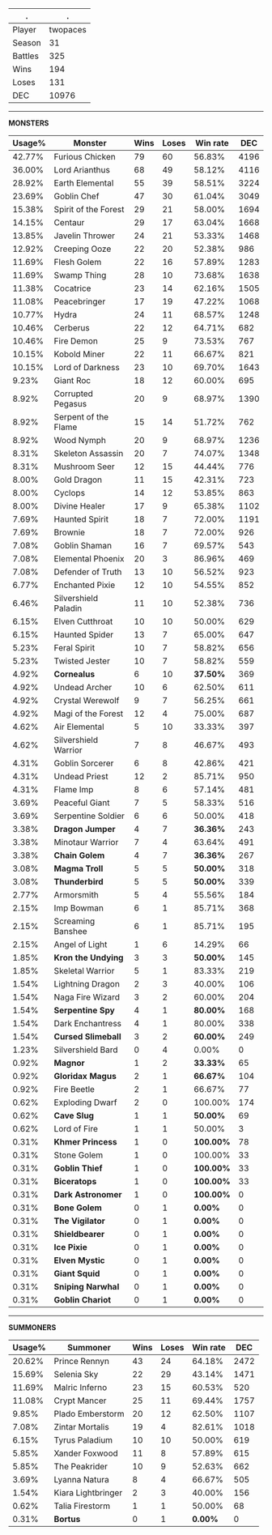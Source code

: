 .|.
|-|-
Player|twopaces
Season|31
Battles|325
Wins|194
Loses|131
DEC|10976

---
**MONSTERS**

Usage%|Monster|Wins|Loses|Win rate|DEC|
-|-|-|-|-|-|
42.77%|Furious Chicken|79|60|56.83%|4196|
36.00%|Lord Arianthus|68|49|58.12%|4116|
28.92%|Earth Elemental|55|39|58.51%|3224|
23.69%|Goblin Chef|47|30|61.04%|3049|
15.38%|Spirit of the Forest|29|21|58.00%|1694|
14.15%|Centaur|29|17|63.04%|1668|
13.85%|Javelin Thrower|24|21|53.33%|1468|
12.92%|Creeping Ooze|22|20|52.38%|986|
11.69%|Flesh Golem|22|16|57.89%|1283|
11.69%|Swamp Thing|28|10|73.68%|1638|
11.38%|Cocatrice|23|14|62.16%|1505|
11.08%|Peacebringer|17|19|47.22%|1068|
10.77%|Hydra|24|11|68.57%|1248|
10.46%|Cerberus|22|12|64.71%|682|
10.46%|Fire Demon|25|9|73.53%|767|
10.15%|Kobold Miner|22|11|66.67%|821|
10.15%|Lord of Darkness|23|10|69.70%|1643|
9.23%|Giant Roc|18|12|60.00%|695|
8.92%|Corrupted Pegasus|20|9|68.97%|1390|
8.92%|Serpent of the Flame|15|14|51.72%|762|
8.92%|Wood Nymph|20|9|68.97%|1236|
8.31%|Skeleton Assassin|20|7|74.07%|1348|
8.31%|Mushroom Seer|12|15|44.44%|776|
8.00%|Gold Dragon|11|15|42.31%|723|
8.00%|Cyclops|14|12|53.85%|863|
8.00%|Divine Healer|17|9|65.38%|1102|
7.69%|Haunted Spirit|18|7|72.00%|1191|
7.69%|Brownie|18|7|72.00%|926|
7.08%|Goblin Shaman|16|7|69.57%|543|
7.08%|Elemental Phoenix|20|3|86.96%|469|
7.08%|Defender of Truth|13|10|56.52%|923|
6.77%|Enchanted Pixie|12|10|54.55%|852|
6.46%|Silvershield Paladin|11|10|52.38%|736|
6.15%|Elven Cutthroat|10|10|50.00%|629|
6.15%|Haunted Spider|13|7|65.00%|647|
5.23%|Feral Spirit|10|7|58.82%|656|
5.23%|Twisted Jester|10|7|58.82%|559|
4.92%|**Cornealus**|6|10|**37.50%**|369|
4.92%|Undead Archer|10|6|62.50%|611|
4.92%|Crystal Werewolf|9|7|56.25%|661|
4.92%|Magi of the Forest|12|4|75.00%|687|
4.62%|Air Elemental|5|10|33.33%|397|
4.62%|Silvershield Warrior|7|8|46.67%|493|
4.31%|Goblin Sorcerer|6|8|42.86%|421|
4.31%|Undead Priest|12|2|85.71%|950|
4.31%|Flame Imp|8|6|57.14%|481|
3.69%|Peaceful Giant|7|5|58.33%|516|
3.69%|Serpentine Soldier|6|6|50.00%|418|
3.38%|**Dragon Jumper**|4|7|**36.36%**|243|
3.38%|Minotaur Warrior|7|4|63.64%|491|
3.38%|**Chain Golem**|4|7|**36.36%**|267|
3.08%|**Magma Troll**|5|5|**50.00%**|318|
3.08%|**Thunderbird**|5|5|**50.00%**|339|
2.77%|Armorsmith|5|4|55.56%|184|
2.15%|Imp Bowman|6|1|85.71%|368|
2.15%|Screaming Banshee|6|1|85.71%|195|
2.15%|Angel of Light|1|6|14.29%|66|
1.85%|**Kron the Undying**|3|3|**50.00%**|145|
1.85%|Skeletal Warrior|5|1|83.33%|219|
1.54%|Lightning Dragon|2|3|40.00%|106|
1.54%|Naga Fire Wizard|3|2|60.00%|204|
1.54%|**Serpentine Spy**|4|1|**80.00%**|168|
1.54%|Dark Enchantress|4|1|80.00%|338|
1.54%|**Cursed Slimeball**|3|2|**60.00%**|249|
1.23%|Silvershield Bard|0|4|0.00%|0|
0.92%|**Magnor**|1|2|**33.33%**|65|
0.92%|**Gloridax Magus**|2|1|**66.67%**|104|
0.92%|Fire Beetle|2|1|66.67%|77|
0.62%|Exploding Dwarf|2|0|100.00%|174|
0.62%|**Cave Slug**|1|1|**50.00%**|69|
0.62%|Lord of Fire|1|1|50.00%|3|
0.31%|**Khmer Princess**|1|0|**100.00%**|78|
0.31%|Stone Golem|1|0|100.00%|33|
0.31%|**Goblin Thief**|1|0|**100.00%**|33|
0.31%|**Biceratops**|1|0|**100.00%**|33|
0.31%|**Dark Astronomer**|1|0|**100.00%**|0|
0.31%|**Bone Golem**|0|1|**0.00%**|0|
0.31%|**The Vigilator**|0|1|**0.00%**|0|
0.31%|**Shieldbearer**|0|1|**0.00%**|0|
0.31%|**Ice Pixie**|0|1|**0.00%**|0|
0.31%|**Elven Mystic**|0|1|**0.00%**|0|
0.31%|**Giant Squid**|0|1|**0.00%**|0|
0.31%|**Sniping Narwhal**|0|1|**0.00%**|0|
0.31%|**Goblin Chariot**|0|1|**0.00%**|0|

---
**SUMMONERS**

Usage%|Summoner|Wins|Loses|Win rate|DEC|
-|-|-|-|-|-|
20.62%|Prince Rennyn|43|24|64.18%|2472|
15.69%|Selenia Sky|22|29|43.14%|1471|
11.69%|Malric Inferno|23|15|60.53%|520|
11.08%|Crypt Mancer|25|11|69.44%|1757|
9.85%|Plado Emberstorm|20|12|62.50%|1107|
7.08%|Zintar Mortalis|19|4|82.61%|1018|
6.15%|Tyrus Paladium|10|10|50.00%|619|
5.85%|Xander Foxwood|11|8|57.89%|615|
5.85%|The Peakrider|10|9|52.63%|662|
3.69%|Lyanna Natura|8|4|66.67%|505|
1.54%|Kiara Lightbringer|2|3|40.00%|156|
0.62%|Talia Firestorm|1|1|50.00%|68|
0.31%|**Bortus**|0|1|**0.00%**|0|
